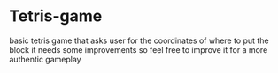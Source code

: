 # Tetris-game
basic tetris game that asks user for the coordinates of where to put the block
it needs some improvements so feel free to improve it for a more authentic gameplay
